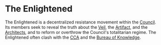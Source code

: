 # The Enlightened

The Enlightened is a decentralized resistance movement within the [Council](/docs/factions/council.md). Its members seek to reveal the truth about the [Veil](/docs/factions/veil.md), the [Artifact](/docs/artifact.md), and the [Architects](/docs/factions/architects.md), and to reform or overthrow the Council's totalitarian regime. The Enlightened often clash with the [CCA](/docs/factions/cca.md) and the [Bureau of Knowledge](/docs/factions/bureau-of-knowledge.md).
